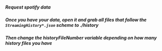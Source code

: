 ##### Request spotify data
##### Once you have your data, open it and grab all files that follow the `StreamingHistory*.json` scheme to ./history
##### Then change the historyFileNumber variable depending on how many history files you have